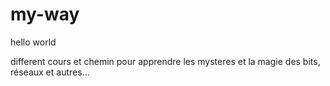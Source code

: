 # my-way

hello world 

different cours et chemin pour apprendre les mysteres et la magie des bits, réseaux et autres...


